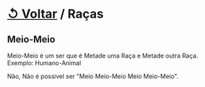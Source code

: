 # [↺ Voltar](../Raças.md) / Raças

## Meio-Meio

Meio-Meio é um ser que é Metade uma Raça e Metade outra Raça.  
Exemplo: Humano-Animal

Não, Não é possivel ser "Meio Meio-Meio Meio Meio-Meio".
